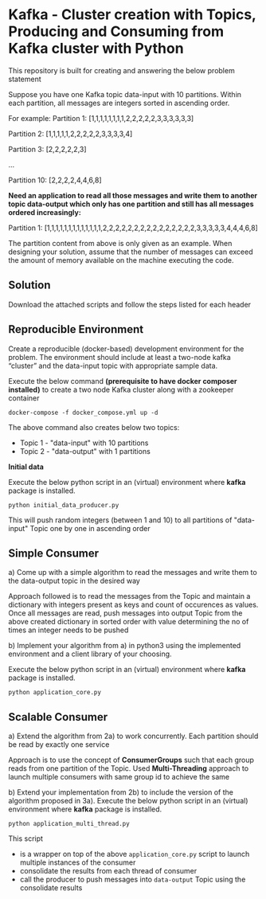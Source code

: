 # Kafka - Cluster creation with Topics, Producing and Consuming from Kafka cluster with Python 

This repository is built for creating and answering the below problem statement

Suppose you have one Kafka topic data-input with 10 partitions. Within each partition, all messages are integers sorted in ascending order.

For example:
Partition 1: [1,1,1,1,1,1,1,1,2,2,2,2,2,3,3,3,3,3,3]

Partition 2: [1,1,1,1,1,2,2,2,2,2,3,3,3,3,4]

Partition 3: [2,2,2,2,2,3]

…

Partition 10: [2,2,2,2,4,4,6,8]

**Need an application to read all those messages and write them to another topic data-output which
only has one partition and still has all messages ordered increasingly:**

Partition 1:
[1,1,1,1,1,1,1,1,1,1,1,1,1,2,2,2,2,2,2,2,2,2,2,2,2,2,2,2,3,3,3,3,3,4,4,4,6,8]

The partition content from above is only given as an example. When designing your solution, assume that
the number of messages can exceed the amount of memory available on the machine executing the code.

## Solution
Download the attached scripts and follow the steps listed for each header

## Reproducible Environment
Create a reproducible (docker-based) development environment for the problem. The environment should include at least a two-node kafka “cluster” and the data-input topic with appropriate sample data.

Execute the below command **(prerequisite to have docker composer installed)**  to create a two node Kafka cluster along with a zookeeper container 

`docker-compose -f docker_compose.yml up -d`

The above command also creates below two topics:
  - Topic 1 - "data-input" with 10 partitions
  - Topic 2 - "data-output" with 1 partitions
 
**Initial data**

Execute the below python script in an (virtual) environment where **kafka** package is installed.

`python initial_data_producer.py` 

This will push random integers (between 1 and 10) to all partitions of "data-input" Topic one by one in ascending order

## Simple Consumer
a) Come up with a simple algorithm to read the messages and write them to the data-output topic in the desired way

Approach followed is to read the messages from the Topic and maintain a dictionary with integers present as keys and count of occurences as values.
Once all messages are read, push messages into output Topic from the above created dictionary in sorted order with value determining the no of times an integer needs to be pushed 

b) Implement your algorithm from a) in python3 using the implemented environment and a client library of your choosing.

Execute the below python script in an (virtual) environment where **kafka** package is installed.

`python application_core.py`

## Scalable Consumer
a) Extend the algorithm from 2a) to work concurrently. Each partition should be read by exactly one service

Approach is to use the concept of **ConsumerGroups** such that each group reads from one partition of the Topic.
Used **Multi-Threading** approach to launch multiple consumers with same group id to achieve the same

b) Extend your implementation from 2b) to include the version of the algorithm proposed in 3a).
Execute the below python script in an (virtual) environment where **kafka** package is installed.

`python application_multi_thread.py`

This script 
  - is a wrapper on top of the above `application_core.py` script to launch multiple instances of the consumer 
  - consolidate the results from each thread of consumer
  - call the producer to push messages into `data-output` Topic using the consolidate results
